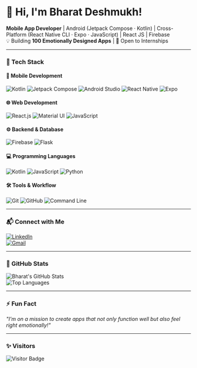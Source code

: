 # 👋 Hi, I'm Bharat Deshmukh!

**Mobile App Developer** | Android (Jetpack Compose · Kotlin) | Cross-Platform (React Native CLI · Expo · JavaScript) | React JS | Firebase  
💡 Building **100 Emotionally Designed Apps** | 🌱 Open to Internships

---

### 🔧 Tech Stack

#### 📱 Mobile Development
![Kotlin](https://img.shields.io/badge/Kotlin-7F52FF?style=for-the-badge&logo=kotlin&logoColor=white)
![Jetpack Compose](https://img.shields.io/badge/Jetpack_Compose-4285F4?style=for-the-badge&logo=android&logoColor=white)
![Android Studio](https://img.shields.io/badge/Android_Studio-3DDC84?style=for-the-badge&logo=androidstudio&logoColor=white)
![React Native](https://img.shields.io/badge/React_Native-61DAFB?style=for-the-badge&logo=react&logoColor=white)
![Expo](https://img.shields.io/badge/Expo-1B1F23?style=for-the-badge&logo=expo&logoColor=white)

#### 🌐 Web Development
![React.js](https://img.shields.io/badge/React-61DAFB?style=for-the-badge&logo=react&logoColor=white)
![Material UI](https://img.shields.io/badge/MUI-007FFF?style=for-the-badge&logo=mui&logoColor=white)
![JavaScript](https://img.shields.io/badge/JavaScript-F7DF1E?style=for-the-badge&logo=javascript&logoColor=black)

#### ⚙️ Backend & Database
![Firebase](https://img.shields.io/badge/Firebase-FFCA28?style=for-the-badge&logo=firebase&logoColor=black)
![Flask](https://img.shields.io/badge/Flask-000000?style=for-the-badge&logo=flask&logoColor=white)

#### 💻 Programming Languages
![Kotlin](https://img.shields.io/badge/Kotlin-7F52FF?style=for-the-badge&logo=kotlin&logoColor=white)
![JavaScript](https://img.shields.io/badge/JavaScript-F7DF1E?style=for-the-badge&logo=javascript&logoColor=black)
![Python](https://img.shields.io/badge/Python-3776AB?style=for-the-badge&logo=python&logoColor=white)

#### 🛠 Tools & Workflow
![Git](https://img.shields.io/badge/Git-F05032?style=for-the-badge&logo=git&logoColor=white)
![GitHub](https://img.shields.io/badge/GitHub-181717?style=for-the-badge&logo=github&logoColor=white)
![Command Line](https://img.shields.io/badge/CLI-4D4D4D?style=for-the-badge&logo=gnu-bash&logoColor=white)

---

### 📬 Connect with Me
[![LinkedIn](https://img.shields.io/badge/LinkedIn-0077B5?style=for-the-badge&logo=linkedin&logoColor=white)](https://www.linkedin.com/in/bharat-deshmukh-300950315)  
[![Gmail](https://img.shields.io/badge/Gmail-D14836?style=for-the-badge&logo=gmail&logoColor=white)](mailto:your.email@example.com)

---

### 🚀 GitHub Stats
![Bharat's GitHub Stats](https://github-readme-stats.vercel.app/api?username=bharat2005&show_icons=true&theme=tokyonight&hide_border=true)  
![Top Languages](https://github-readme-stats.vercel.app/api/top-langs/?username=bharat2005&layout=compact&theme=tokyonight&hide_border=true)

---

### ⚡ Fun Fact
_"I’m on a mission to create apps that not only function well but also feel right emotionally!"_

---

### ✨ Visitors
![Visitor Badge](https://visitor-badge.laobi.icu/badge?page_id=bharat2005.bharat2005)
